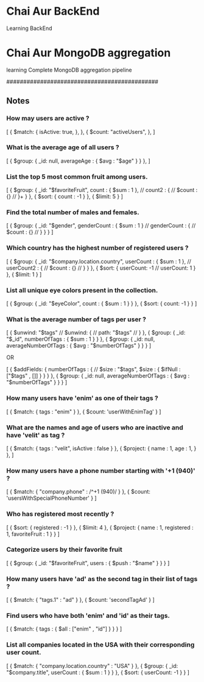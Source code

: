 # Chai Aur BackEnd
 Learning BackEnd

# Chai Aur MongoDB aggregation
 learning Complete MongoDB aggregation pipeline

#############################################
## Notes

### How may users are active ?

[
  {
    $match: {
      isActive: true,
    },
  },
  {
    $count: "activeUsers",
  },
]

### What is the average age of all users ?

[
  {
    $group: {
      _id: null,
      averageAge : {
        $avg : "$age"
      }
    }
  },
]

### List the top 5 most common fruit among users.

[
  {
    $group: {
      _id: "$favoriteFruit",
      count : {
        $sum : 1
      },
      // count2 : {
      //   $count : {}
      // }+
    }
  },
  {
    $sort: {
      count : -1
    }
  },
  {
    $limit: 5
  }
]

### Find the total number of males and females.

[
  {
    $group: {
      _id: "$gender",
      genderCount : {
        $sum : 1
      }
      // genderCount : {
      //   $count : {}
      // }
    }
  }
]

### Which country has the highest number of registered users ?

[
  {
    $group: {
      _id: "$company.location.country",
      userCount : {
        $sum : 1
      },
      // userCount2 : {
      //   $count : {}
      // }
    }
  },
  {
    $sort: {
      userCount: -1
      // userCount: 1
    }
  },
  {
    $limit: 1
  }
]

### List all unique eye colors present in the collection.

[
  {
    $group: {
      _id: "$eyeColor",
      count : {
        $sum : 1
      }
    }
  },
  {
    $sort: {
      count: -1
    }
  }
]

### What is the average number of tags per user ?

[
  {
    $unwind: "$tags"
    // $unwind: {
    //   path: "$tags"
    // }
  },
  {
    $group: {
      _id: "$_id",
       numberOfTags : {
         $sum : 1
       }
    }
  },
  {
    $group: {
      _id: null,
      averageNumberOfTags : {
        $avg : "$numberOfTags"
      }
    }
  }
]

OR

[
  {
    $addFields: {
      numberOfTags : {
        // $size : "$tags",
        $size : {
          $ifNull : ["$tags" , []]
        }
      }
    }
  },
  {
    $group: {
      _id: null,
      averageNumberOfTags : {
        $avg : "$numberOfTags"
      }
    }
  }
]

### How many users have 'enim' as one of their tags ?

[
  {
    $match: {
      tags : "enim"
    }
  },
  {
    $count: 'userWithEnimTag'
  }
]

### What are the names and age of users who are inactive and have 'velit' as tag ?

[
  {
    $match: {
      tags : "velit",
      isActive : false
    }
  },
  {
    $project: {
      name : 1,
      age : 1,
    }
  },
]

### How many users have a phone number starting with '+1 (940)' ?

[
  {
    $match: {
      "company.phone" : /^\+1 \(940\)/
    }
  },
  {
    $count: 'usersWithSpecialPhoneNumber'
  }
]

### Who has registered most recently ?

[
  {
    $sort: {
      registered : -1
    }
  },
  {
    $limit: 4
  },
  {
    $project: {
      name : 1,
      registered : 1,
      favoriteFruit : 1
    }
  }
]

### Categorize users by their favorite fruit

[
  {
    $group: {
      _id: "$favoriteFruit",
      users : {
        $push : "$name"
      }
    }
  }
]

### How many users have 'ad' as the second tag in their list of tags ?

[
  {
    $match: {
      "tags.1" : "ad"
    }
  },
  {
    $count: 'secondTagAd'
  }
]

### Find users who have both 'enim' and 'id' as their tags.

[
  {
    $match: {
      tags : {
        $all : ["enim" , "id"]
      }
    }
  }
]

### List all companies located in the USA with their corresponding user count.

[
  {
    $match: {
      "company.location.country" : "USA"
    }
  },
  {
    $group: {
      _id: "$company.title",
      userCount : {
        $sum : 1
      }
    }
  },
  {
    $sort: {
      userCount: -1
    }
  }
]
